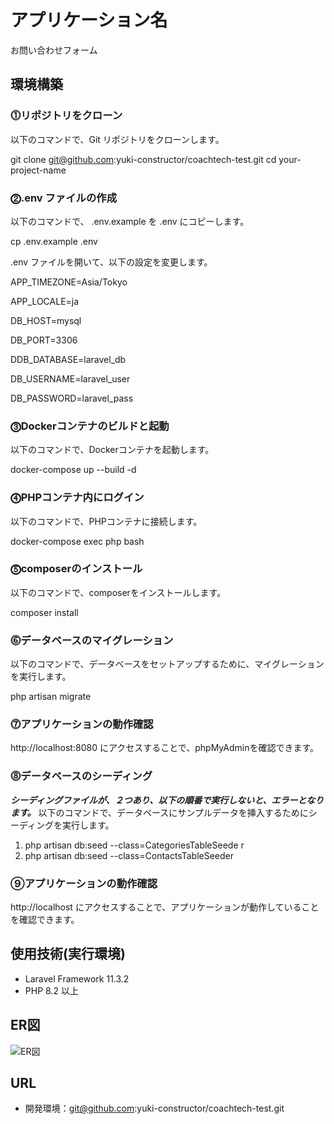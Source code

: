 # アプリケーション名
お問い合わせフォーム


## 環境構築

### ⓵リポジトリをクローン

以下のコマンドで、Git リポジトリをクローンします。

git clone git@github.com:yuki-constructor/coachtech-test.git cd your-project-name


### ⓶.env ファイルの作成

以下のコマンドで、 .env.example を .env にコピーします。

cp .env.example .env


.env ファイルを開いて、以下の設定を変更します。

APP_TIMEZONE=Asia/Tokyo


APP_LOCALE=ja


DB_HOST=mysql

DB_PORT=3306

DDB_DATABASE=laravel_db

DB_USERNAME=laravel_user

DB_PASSWORD=laravel_pass


### ⓷Dockerコンテナのビルドと起動

以下のコマンドで、Dockerコンテナを起動します。

docker-compose up --build -d


### ⓸PHPコンテナ内にログイン

以下のコマンドで、PHPコンテナに接続します。

docker-compose exec php bash


### ⓹composerのインストール

以下のコマンドで、composerをインストールします。

composer install


### ⓺データベースのマイグレーション

以下のコマンドで、データベースをセットアップするために、マイグレーションを実行します。

php artisan migrate


### ⓻アプリケーションの動作確認

 http://localhost:8080 にアクセスすることで、phpMyAdminを確認できます。


### ⓼データベースのシーディング

***シーディングファイルが、２つあり、以下の順番で実行しないと、エラーとなります。***
以下のコマンドで、データベースにサンプルデータを挿入するためにシーディングを実行します。

1. php artisan db:seed --class=CategoriesTableSeede
r
2. php artisan db:seed --class=ContactsTableSeeder


### ⑨アプリケーションの動作確認

 http://localhost にアクセスすることで、アプリケーションが動作していることを確認できます。


## 使用技術(実行環境)
- Laravel Framework 11.3.2
- PHP 8.2 以上

## ER図
![ER図](https://github.com/user-attachments/assets/f64c5674-6d4e-445c-aaad-93b042ec3cd8)

## URL
- 開発環境：git@github.com:yuki-constructor/coachtech-test.git







